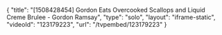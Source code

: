 {
    "title": "[1508428454] Gordon Eats Overcooked Scallops and Liquid Creme Brulee - Gordon Ramsay",
    "type": "solo",
    "layout": "iframe-static",
    "videoId": "123179223",
    "url": "\/tvpembed\/123179223"
}